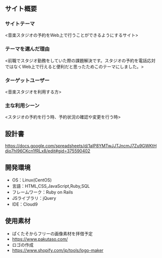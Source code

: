 # <MusicStudio>

## サイト概要
### サイトテーマ
<音楽スタジオの予約をWeb上で行うことができるようにするサイト>

### テーマを選んだ理由
<前職でスタジオ勤務をしていた際の課題解決です。スタジオの予約を電話応対ではなくWeb上で行えると便利だと思ったためこのテーマにしました。>

### ターゲットユーザー
<音楽スタジオを利用する方>

### 主な利用シーン
<スタジオの予約を行う時、予約状況の確認や変更を行う時>

## 設計書
<https://docs.google.com/spreadsheets/d/1alP8YMTwJJTJncmJ7Zu9GWKtHdio7hl96CKcn1fRLx8/edit#gid=375590402>

## 開発環境
- OS：Linux(CentOS)
- 言語：HTML,CSS,JavaScript,Ruby,SQL
- フレームワーク：Ruby on Rails
- JSライブラリ：jQuery
- IDE：Cloud9

## 使用素材
- ぱくたそからフリーの画像素材を拝借予定
- https://www.pakutaso.com/
- ロゴの作成
- https://www.shopify.com/jp/tools/logo-maker
